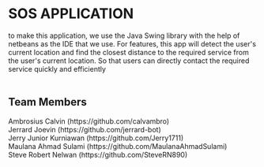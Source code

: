 <h1>SOS APPLICATION </h1>
to make this application, we use the Java Swing library with the help of netbeans as the IDE that we use. For features, this app will detect the user's current location and find the closest distance to the required service from the user's current location. So that users can directly contact the required service quickly and efficiently  

<br>
<br>

<h2>Team Members</h2>
Ambrosius Calvin (https://github.com/calvambro)<br>
Jerrard Joevin (https://github.com/jerrard-bot)<br>
Jerry Junior Kurniawan (https://github.com/Jerry1711)<br>
Maulana Ahmad Sulami (https://github.com/MaulanaAhmadSulami)<br>
Steve Robert Nelwan (https://github.com/SteveRN890)<br>
